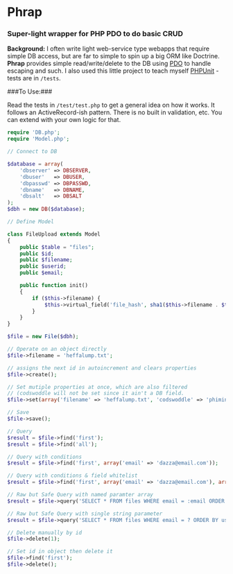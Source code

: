 # Phrap
### Super-light wrapper for PHP PDO to do basic CRUD

**Background:** I often write light web-service type webapps that require simple DB access, but are far to simple to spin up a big ORM like Doctrine. **Phrap** provides simple read/write/delete to the DB using [PDO](http://us.php.net/manual/en/book.pdo.php) to handle escaping and such. I also used this little project to teach myself [PHPUnit](https://github.com/sebastianbergmann/phpunit/) - tests are in `/tests`.

###To Use:###

Read the tests in `/test/test.php` to get a general idea on how it works. It follows an ActiveRecord-ish pattern. There is no built in validation, etc. You can extend with your own logic for that.

```php
require 'DB.php';
require 'Model.php';

// Connect to DB

$database = array(
	'dbserver' => DBSERVER,
	'dbuser'   => DBUSER,
	'dbpasswd' => DBPASSWD,
	'dbname'   => DBNAME,
	'dbsalt'   => DBSALT
);
$dbh = new DB($database);

// Define Model

class FileUpload extends Model
{
    public $table = "files";
    public $id;
    public $filename;
    public $userid;
    public $email;

    public function init()
    {
    	if ($this->filename) {
    		$this->virtual_field('file_hash', sha1($this->filename . $this->id));
    	}
    }
}

$file = new File($dbh);

// Operate on an object directly
$file->filename = 'heffalump.txt';

// assigns the next id in autoincrement and clears properties
$file->create();

// Set mutiple properties at once, which are also filtered 
// (codswoddle will not be set since it ain't a DB field.
$file->set(array('filename' => 'heffalump.txt', 'codswoddle' => 'phiminster'));

// Save
$file->save();

// Query
$result = $file->find('first');
$result = $file->find('all');

// Query with conditions
$result = $file->find('first', array('email' => 'dazza@email.com'));

// Query with conditions & field whitelist
$result = $file->find('first', array('email' => 'dazza@email.com'), array('id','email'));

// Raw but Safe Query with named paramter array
$result = $file->query('SELECT * FROM files WHERE email = :email ORDER BY userid LIMIT 1', array(':email' => 'dazza@email.com'));

// Raw but Safe Query with single string parameter
$result = $file->query('SELECT * FROM files WHERE email = ? ORDER BY userid LIMIT 1', 'dazza@email.com');

// Delete manually by id
$file->delete(1);

// Set id in object then delete it
$file->find('first');
$file->delete();
```
